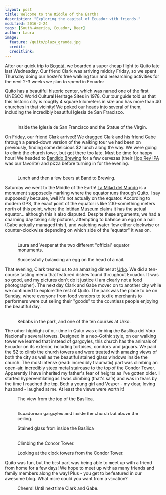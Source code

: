 ```yaml
---
layout: post
title: Welcome to the Middle of the Earth!
description: "Exploring the capital of Ecuador with friends."
modified: 2016-2-24
tags: [South-America, Ecuador, Beer]
author: Laura
image:
  feature: /quito/plaza_grande.jpg
  credit:
  creditlink:
---
```


After our quick trip to [Bogotá](http://vesperandlaura.com/Bogota-Colombia/), we boarded a super cheap flight to Quito late last Wednesday. Our friend Clark was arriving midday Friday, so we spent Thursday doing our hostel's free walking tour and researching activities for the next 2-3 weeks we plan to spend in Ecuador.

Quito has a beautiful historic center, which was named one of the first UNESCO World Cultural Heritage Sites in 1978. Our tour guide told us that this historic city is roughly 4 square kilometers in size and has more than 40 churches in that vicinity! We poked our heads into several of them, including the incredibly beautiful Iglesia de San Francisco.
<figure class="half">
    <a href="/images/quito/iglesia_de_san_francisco.jpg"><img src="/images/quito/iglesia_de_san_francisco.jpg" alt=""></a>
    <a href="/images/quito/statue_of_the_virgin.jpg"><img src="/images/quito/statue_of_the_virgin.jpg" alt=""></a>
    <figcaption>Inside the Iglesia de San Francisco and the Statue of the Virgin.</figcaption>
</figure>

On Friday, our friend Clark arrived! We dragged Clark and his friend Gabe through a pared-down version of the walking tour we had been on previously, finding some delicious $2 lunch along the way. We were going to climb the church tower, but got there too late. Must be time for happy hour! We headed to [Bandido Brewing](http://bandidobrewing.com/home-en/) for a few cervezas (their [Hop Rey IPA](https://untappd.com/b/bandido-brewing-hop-rey-american-ipa/614526) was our favorite) and pizza before turning in for the evening.
<figure class="half">
    <a href="/images/quito/fish_lunch.jpg"><img src="/images/quito/fish_lunch.jpg" alt=""></a>
    <a href="/images/quito/bandito_brewing_beers.jpg"><img src="/images/quito/bandito_brewing_beers.jpg" alt=""></a>
    <figcaption>Lunch and then a few beers at Bandito Brewing.</figcaption>
</figure>

Saturday we went to the Middle of the Earth! [La Mitad del Mundo](https://en.wikipedia.org/wiki/Ciudad_Mitad_del_Mundo) is a monument supposedly marking where the equator runs through Quito. I say supposedly because, well it's not actually on the equator. According to modern GPS, the exact point of the equator is like 200-something meters north of this point, where the [Intiñan Museum](http://en.museointinan.com.ec/) claims it has the actual equator... although this is also disputed. Despite these arguments, we had a charming day taking silly pictures, attempting to balance an egg on a nail (Gabe actually managed this!), and watching water flow either clockwise or counter-clockwise depending on which side of the "equator" it was on. 
<figure class="half">
    <a href="/images/quito/laura_straddling_the_equator.jpg"><img src="/images/quito/laura_straddling_the_equator.jpg" alt=""></a>
    <a href="/images/quito/l_and_v_at_equator.jpg"><img src="/images/quito/l_and_v_at_equator.jpg" alt=""></a>
    <figcaption>Laura and Vesper at the two different "official" equator monuments.</figcaption>
</figure>
<figure>
    <a href="/images/quito/balancing_an_egg.jpg"><img src="/images/quito/balancing_an_egg.jpg" alt=""></a>
    <figcaption>Successfully balancing an egg on the head of a nail.</figcaption>
</figure>

That evening, Clark treated us to an amazing dinner at [Urko](http://www.urko.rest/welcome#about-1). We did a ten-course tasting menu that featured dishes found throughout Ecuador. It was so good, and my pictures don't do it justice (I am clearly not a food photographer). The next day Clark and Gabe moved on to another city while we continued to explore the rest of Quito. The park was the place to be on Sunday, where everyone from food vendors to textile merchants to performers were out selling their "goods" to the countless people enjoying the beautiful day.
<figure class="half">
    <a href="/images/quito/kebabs_in_the_park.jpg"><img src="/images/quito/kebabs_in_the_park.jpg" alt=""></a>
    <a href="/images/quito/a_dish_from_urko.jpg"><img src="/images/quito/a_dish_from_urko.jpg" alt=""></a>
    <figcaption>Kebabs in the park, and one of the ten courses at Urko.</figcaption>
</figure>
 
The other highlight of our time in Quito was climbing the Basílica del Voto Nacional's several towers. Designed in a neo-Gothic style, on our walking tower we learned that instead of gargoyles, this church has the animals of Ecuador on its exterior, including tortoises, condors, and jaguars. We paid the $2 to climb the church towers and were treated with amazing views of both the city as well as the beautiful stained glass windows inside the church. The most intense (read: incredibly traumatic) part was climbing an open-air, incredibly steep metal staircase to the top of the Condor Tower. Apparently I have inherited my father's fear of heights as I've gotten older. I started hyperventilating as I was climbing (that's safe) and was in tears by the time I reached the top. Both a young girl and Vesper - my dear, loving husband - laughed at me. At least the views were worth it!
<figure>
    <a href="/images/quito/view_from_the_top.jpg"><img src="/images/quito/view_from_the_top.jpg" alt=""></a>
    <figcaption>The view from the top of the Basílica.</figcaption>
</figure>
<figure class="half">
    <a href="/images/quito/ecuadorean_gargoyles.jpg"><img src="/images/quito/ecuadorean_gargoyles.jpg" alt=""></a>
    <a href="/images/quito/inside_above_pews.jpg"><img src="/images/quito/inside_above_pews.jpg" alt=""></a>
    <figcaption>Ecuadorean gargoyles and inside the church but above the ceiling.</figcaption>
</figure>
<figure>
    <a href="/images/quito/interior_of_the_basilica.jpg"><img src="/images/quito/interior_of_the_basilica.jpg" alt=""></a>
    <figcaption>Stained glass from inside the Basílica</figcaption>
</figure>
<figure class="half">
    <a href="/images/quito/up_one.jpg"><img src="/images/quito/up_one.jpg" alt=""></a>
    <a href="/images/quito/up_two.jpg"><img src="/images/quito/up_two.jpg" alt=""></a>
    <figcaption>Climbing the Condor Tower.</figcaption>
</figure>
<figure>
    <a href="/images/quito/clock_towers.jpg"><img src="/images/quito/clock_towers.jpg" alt=""></a>
    <figcaption>Looking at the clock towers from the Condor Tower.</figcaption>
</figure>

Quito was fun, but the best part was being able to meet up with a friend from home for a few days! We hope to meet up with as many friends and family members along the way! Plus - you get to be featured in our awesome blog. What more could you want from a vacation? 

<figure>
    <a href="/images/quito/bandito_brewing_cheers.jpg"><img src="/images/quito/bandito_brewing_cheers.jpg" alt=""></a>
    <figcaption>Cheers! Until next time Clark and Gabe.</figcaption>
</figure>
